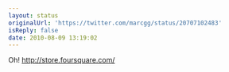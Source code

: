 ```yaml
---
layout: status
originalUrl: 'https://twitter.com/marcgg/status/20707102483'
isReply: false
date: 2010-08-09 13:19:02
---
```


Oh! http://store.foursquare.com/
